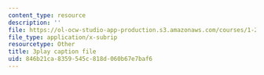 ```yaml
---
content_type: resource
description: ''
file: https://ol-ocw-studio-app-production.s3.amazonaws.com/courses/1-258j-public-transportation-systems-spring-2017/846b21ca8359545c818d060b67e7baf6_K2g0trGAfgo.vtt
file_type: application/x-subrip
resourcetype: Other
title: 3play caption file
uid: 846b21ca-8359-545c-818d-060b67e7baf6
---
```

